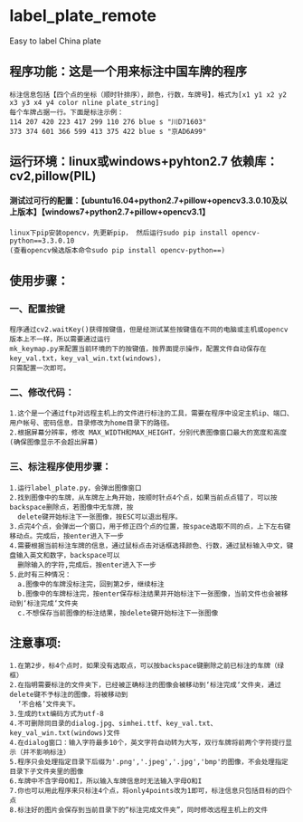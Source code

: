 # label_plate_remote
Easy to label China plate<br>
## 程序功能：这是一个用来标注中国车牌的程序
    标注信息包括【四个点的坐标（顺时针排序），颜色，行数，车牌号】，格式为[x1 y1 x2 y2 x3 y3 x4 y4 color nline plate_string]
    每个车牌占据一行。下面是标注示例：
    114 207 420 223 417 299 110 276 blue s "川D71603"
    373 374 601 366 599 413 375 422 blue s "京AD6A99"
## 运行环境：linux或windows+pyhton2.7     依赖库：cv2,pillow(PIL)
#### 测试过可行的配置：【ubuntu16.04+python2.7+pillow+opencv3.3.0.10及以上版本】【windows7+python2.7+pillow+opencv3.1】
    linux下pip安装opencv，先更新pip， 然后运行sudo pip install opencv-python==3.3.0.10
    (查看opencv候选版本命令sudo pip install opencv-python==)
## 使用步骤：
### 一、配置按键
    程序通过cv2.waitKey()获得按键值，但是经测试某些按键值在不同的电脑或主机或opencv版本上不一样，所以需要通过运行
    mk_keymap.py来配置当前环境的下的按键值，按界面提示操作，配置文件自动保存在key_val.txt，key_val_win.txt(windows)，
    只需配置一次即可。
### 二、修改代码：
    1.这个是一个通过ftp对远程主机上的文件进行标注的工具，需要在程序中设定主机ip、端口、用户帐号、密码信息，目录修改为home目录下的路径。
    2.根据屏幕分辨率，修改 MAX_WIDTH和MAX_HEIGHT，分别代表图像窗口最大的宽度和高度(确保图像显示不会超出屏幕)
### 三、标注程序使用步骤：
    1.运行label_plate.py，会弹出图像窗口
    2.找到图像中的车牌，从车牌左上角开始，按顺时针点4个点，如果当前点点错了，可以按backspace删除点，若图像中无车牌，按
      delete键开始标注下一张图像，按ESC可以退出程序。
    3.点完4个点，会弹出一个窗口，用于修正四个点的位置，按space选取不同的点，上下左右键移动点。完成后，按enter进入下一步
    4.需要根据当前标注车牌的信息，通过鼠标点击对话框选择颜色、行数，通过鼠标输入中文，键盘输入英文和数字，backspace可以
      删除输入的字符,完成后，按enter进入下一步
    5.此时有三种情况：
      a.图像中的车牌没标注完，回到第2步，继续标注
      b.图像中的车牌标注完，按enter保存标注结果并开始标注下一张图像，当前文件也会被移动到‘标注完成‘文件夹
      c.不想保存当前图像的标注结果，按delete键开始标注下一张图像
## 注意事项:
    1.在第2步，标4个点时，如果没有选取点，可以按backspace键删除之前已标注的车牌（绿框）
    2.在指明需要标注的文件夹下，已经被正确标注的图像会被移动到‘标注完成‘文件夹，通过delete键不予标注的图像，将被移动到
      ‘不合格’文件夹下。
    3.生成的txt编码方式为utf-8
    4.不可删除同目录的dialog.jpg、simhei.ttf、key_val.txt、key_val_win.txt(windows)文件
    4.在dialog窗口：输入字符最多10个，英文字符自动转为大写，双行车牌将前两个字符提行显示（并不影响标注）
    5.程序只会处理指定目录下后缀为'.png','.jpeg','.jpg','bmp'的图像，不会处理指定目录下子文件夹里的图像
    6.车牌中不含字母O和I，所以输入车牌信息时无法输入字母O和I
    7.你也可以用此程序来只标注4个点，将only4points改为1即可，标注信息只包括目标的四个点
    8.标注好的图片会保存到当前目录下的“标注完成文件夹”，同时修改远程主机上的文件
